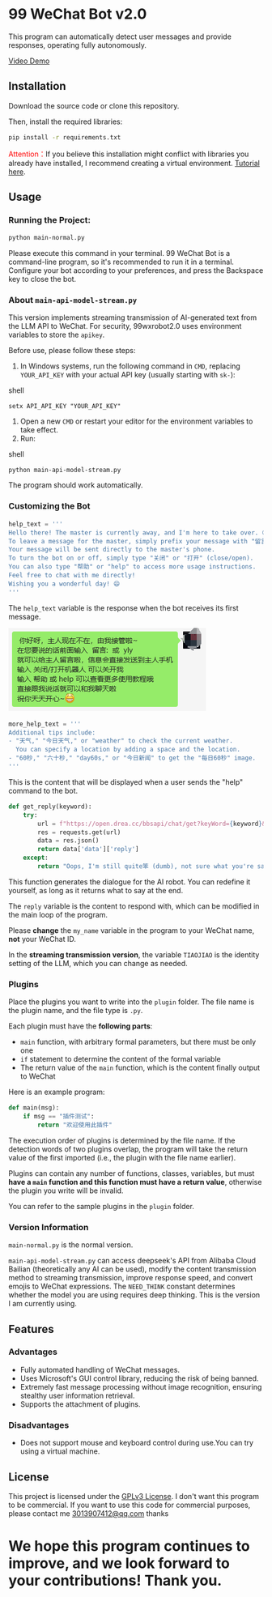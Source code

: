 # 99 WeChat Bot v2.0

This program can automatically detect user messages and provide responses, operating fully autonomously.

[Video Demo](https://www.bilibili.com/video/BV1zH4y1R73R/)

## Installation

Download the source code or clone this repository.

Then, install the required libraries:

```bash
pip install -r requirements.txt
```

<span style="color: red;">Attention：</span>If you believe this installation might conflict with libraries you already have installed, I recommend creating a virtual environment. [Tutorial here](https://chat.openai.com/c/venv.md).

## Usage

### Running the Project:

```bash
python main-normal.py
```

Please execute this command in your terminal. 99 WeChat Bot is a command-line program, so it's recommended to run it in a terminal. Configure your bot according to your preferences, and press the Backspace key to close the bot.

### About `main-api-model-stream.py`

This version implements streaming transmission of AI-generated text from the LLM API to WeChat. For security, 99wxrobot2.0 uses environment variables to store the `apikey`.

Before use, please follow these steps:

1. In Windows systems, run the following command in `CMD`, replacing `YOUR_API_KEY` with your actual API key (usually starting with `sk-`):

shell

```
setx API_API_KEY "YOUR_API_KEY"
```

1. Open a new `CMD` or restart your editor for the environment variables to take effect.
2. Run:

shell

```
python main-api-model-stream.py
```

The program should work automatically.

### Customizing the Bot

```python
help_text = ''' 
Hello there! The master is currently away, and I'm here to take over. 😊
To leave a message for the master, simply prefix your message with "留言:" or "yly".
Your message will be sent directly to the master's phone.
To turn the bot on or off, simply type "关闭" or "打开" (close/open).
You can also type "帮助" or "help" to access more usage instructions.
Feel free to chat with me directly!
Wishing you a wonderful day! 😄
'''
```

The `help_text` variable is the response when the bot receives its first message.

![image-20231015091909317](https://github.com/windows99-hue/99wxrobot/blob/master/content/image-20231015091909317.png?raw=true)

```python
more_help_text = '''
Additional tips include: 
- "天气," "今日天气," or "weather" to check the current weather.
  You can specify a location by adding a space and the location.
- "60秒," "六十秒," "day60s," or "今日新闻" to get the "每日60秒" image.
'''
```

This is the content that will be displayed when a user sends the "help" command to the bot.

```python
def get_reply(keyword):
    try:
        url = f"https://open.drea.cc/bbsapi/chat/get?keyWord={keyword}&userName=type%3Dbbs"
        res = requests.get(url)
        data = res.json()
        return data['data']['reply']
    except:
        return "Oops, I'm still quite笨 (dumb), not sure what you're saying"
```

This function generates the dialogue for the AI robot. You can redefine it yourself, as long as it returns what to say at the end.

The `reply` variable is the content to respond with, which can be modified in the main loop of the program.

Please **change** the `my_name` variable in the program to your WeChat name, **not** your WeChat ID.

In the **streaming transmission version**, the variable `TIAOJIAO` is the identity setting of the LLM, which you can change as needed.

### Plugins

Place the plugins you want to write into the `plugin` folder. The file name is the plugin name, and the file type is `.py`.

Each plugin must have the **following parts**:

- `main` function, with arbitrary formal parameters, but there must be only one
- `if` statement to determine the content of the formal variable
- The return value of the `main` function, which is the content finally output to WeChat

Here is an example program:

```python
def main(msg):
    if msg == "插件测试":
        return "欢迎使用此插件"
```

The execution order of plugins is determined by the file name. If the detection words of two plugins overlap, the program will take the return value of the first imported (i.e., the plugin with the file name earlier).

Plugins can contain any number of functions, classes, variables, but must **have a `main` function and this function must have a return value**, otherwise the plugin you write will be invalid.

You can refer to the sample plugins in the `plugin` folder.

### Version Information

`main-normal.py` is the normal version.

`main-api-model-stream.py` can access deepseek's API from Alibaba Cloud Bailian (theoretically any AI can be used), modify the content transmission method to streaming transmission, improve response speed, and convert emojis to WeChat expressions. The `NEED_THINK` constant determines whether the model you are using requires deep thinking. This is the version I am currently using.

## Features

### Advantages

- Fully automated handling of WeChat messages.
- Uses Microsoft's GUI control library, reducing the risk of being banned.
- Extremely fast message processing without image recognition, ensuring stealthy user information retrieval.
- Supports the attachment of plugins.

### Disadvantages

- Does not support mouse and keyboard control during use.You can try using a virtual machine.

## License

This project is licensed under the [GPLv3 License](LICENSE).  I don't want this program to be commercial. If you want to use this code for commercial purposes, please contact me
3013907412@qq.com
thanks

# We hope this program continues to improve, and we look forward to your contributions! Thank you.
